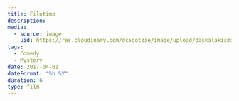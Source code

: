 ```yaml
---
title: Filotimo
description: 
media:
  - source: image
    uid: https://res.cloudinary.com/dc5qotzae/image/upload/daskalakismanos/scenes/filotimo
tags: 
  - Comedy
  - Mystery
date: 2017-04-01
dateFormat: "%b %Y"
duration: 6
type: film
---
```

